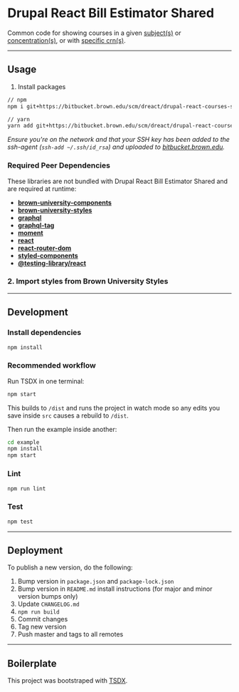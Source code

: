 # Drupal React Bill Estimator Shared

Common code for showing courses in a given [subject(s)](https://bitbucket.brown.edu/projects/DREACT/repos/drupal-react-courses/browse) or [concentration(s)](https://bitbucket.brown.edu/projects/DREACT/repos/drupal-react-concentration-courses/browse), or with [specific crn(s)](https://bitbucket.brown.edu/projects/DREACT/repos/drupal-react-specific-courses/browse).

---

## Usage

1. Install packages

```sh
// npm
npm i git+https://bitbucket.brown.edu/scm/dreact/drupal-react-courses-shared.git#semver:^0.3

// yarn
yarn add git+https://bitbucket.brown.edu/scm/dreact/drupal-react-courses-shared.git#^0.3
```

_Ensure you're on the network and that your SSH key has been added to the ssh-agent (`ssh-add ~/.ssh/id_rsa`) and uploaded to [bitbucket.brown.edu](https://bitbucket.brown.edu/plugins/servlet/ssh/account/keys)._

### Required Peer Dependencies

These libraries are not bundled with Drupal React Bill Estimator Shared and are required at runtime:

- [**brown-university-components**](https://bitbucket.brown.edu/projects/REACT/repos/brown-university-components)
- [**brown-university-styles**](https://bitbucket.brown.edu/projects/REACT/repos/brown-university-styles)
- [**graphql**](https://www.npmjs.com/package/graphql)
- [**graphql-tag**](https://www.npmjs.com/package/graphql-tag)
- [**moment**](https://www.npmjs.com/package/moment)
- [**react**](https://www.npmjs.com/package/react)
- [**react-router-dom**](https://www.npmjs.com/package/react-router-dom)
- [**styled-components**](https://www.npmjs.com/package/styled-components)
- [**@testing-library/react**](https://www.npmjs.com/package/@testing-library/react)

### 2. Import styles from Brown University Styles

---

## Development

### Install dependencies

```sh
npm install
```

### Recommended workflow

Run TSDX in one terminal:

```sh
npm start
```

This builds to `/dist` and runs the project in watch mode so any edits you save inside `src` causes a rebuild to `/dist`.

Then run the example inside another:

```sh
cd example
npm install
npm start
```

### Lint

```sh
npm run lint
```

### Test

```sh
npm test
```

---

## Deployment

To publish a new version, do the following:

1. Bump version in `package.json` and `package-lock.json`
2. Bump version in `README.md` install instructions (for major and minor version bumps only)
3. Update `CHANGELOG.md`
4. `npm run build`
5. Commit changes
6. Tag new version
7. Push master and tags to all remotes

---

## Boilerplate

This project was bootstraped with [TSDX](https://github.com/jaredpalmer/tsdx).
